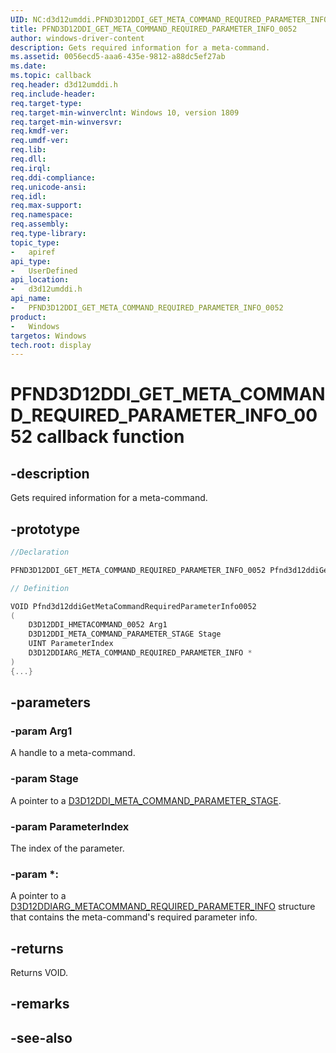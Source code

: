 ```yaml
---
UID: NC:d3d12umddi.PFND3D12DDI_GET_META_COMMAND_REQUIRED_PARAMETER_INFO_0052
title: PFND3D12DDI_GET_META_COMMAND_REQUIRED_PARAMETER_INFO_0052
author: windows-driver-content
description: Gets required information for a meta-command.
ms.assetid: 0056ecd5-aaa6-435e-9812-a88dc5ef27ab
ms.date: 
ms.topic: callback
req.header: d3d12umddi.h
req.include-header:
req.target-type:
req.target-min-winverclnt: Windows 10, version 1809
req.target-min-winversvr:
req.kmdf-ver:
req.umdf-ver:
req.lib:
req.dll:
req.irql: 
req.ddi-compliance:
req.unicode-ansi:
req.idl:
req.max-support:
req.namespace:
req.assembly:
req.type-library: 
topic_type: 
-	apiref
api_type: 
-	UserDefined
api_location: 
-	d3d12umddi.h
api_name: 
-	PFND3D12DDI_GET_META_COMMAND_REQUIRED_PARAMETER_INFO_0052
product:
-	Windows
targetos: Windows
tech.root: display
---
```


# PFND3D12DDI_GET_META_COMMAND_REQUIRED_PARAMETER_INFO_0052 callback function

## -description

Gets required information for a meta-command.

## -prototype

```cpp
//Declaration

PFND3D12DDI_GET_META_COMMAND_REQUIRED_PARAMETER_INFO_0052 Pfnd3d12ddiGetMetaCommandRequiredParameterInfo0052; 

// Definition

VOID Pfnd3d12ddiGetMetaCommandRequiredParameterInfo0052 
(
	D3D12DDI_HMETACOMMAND_0052 Arg1
	D3D12DDI_META_COMMAND_PARAMETER_STAGE Stage
	UINT ParameterIndex
	D3D12DDIARG_META_COMMAND_REQUIRED_PARAMETER_INFO *
)
{...}

```

## -parameters

### -param Arg1

A handle to a meta-command.

### -param Stage

A pointer to a [D3D12DDI_META_COMMAND_PARAMETER_STAGE](ne-d3d12umddi-d3d12ddi_meta_command_parameter_stage.md).

### -param ParameterIndex

The index of the parameter.

### -param *: 

A pointer to a [D3D12DDIARG_METACOMMAND_REQUIRED_PARAMETER_INFO](ns-d3d12umddi-d3d12ddiarg_metacommand_required_parameter_info.md) structure that contains the meta-command's required parameter info.

## -returns

Returns VOID.

## -remarks



## -see-also
